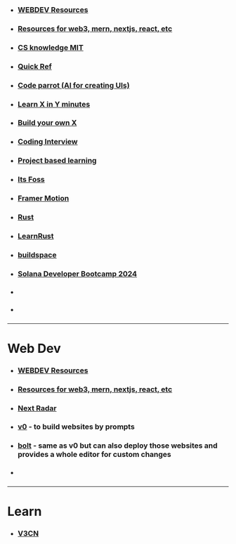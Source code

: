 
- ### [WEBDEV Resources](https://web-dev-resources.com/#/) 
- ### [Resources for web3, mern, nextjs, react, etc](https://linkcollect.io/askwhyharsh/c/647c3dac129194f5ff6deefd) 
- ### [CS knowledge MIT ](https://linkcollect.io/askwhyharsh/c/647c3dac129194f5ff6deefd) 
- ### [Quick Ref](https://quickref.me/) 
- ### [Code parrot (AI for creating UIs)](https://codeparrot.ai/) 
- ### [Learn X in Y minutes](https://learnxinyminutes.com) 
- ### [Build your own X](https://github.com/rohitpaulk/build-your-own-x) 
- ### [Coding Interview](https://github.com/jwasham/coding-interview-university) 
- ### [Project based learning](https://github.com/practical-tutorials/project-based-learning) 
- ### [Its Foss](https://itsfoss.com) 
- ### [Framer Motion](https://egghead.io/lessons/react-install-framer-motion-and-create-a-motion-component) 
- ### [Rust](https://doc.rust-lang.org/book/) 
- ### [LearnRust](https://github.com/ImplFerris/LearnRust.git) 
- ### [buildspace](https://github.com/buildspace/buildspace-projects) 
- ### [Solana Developer Bootcamp 2024](https://github.com/solana-developers/developer-bootcamp-2024) 
- ### 
- ### 


---

# Web Dev

- ### [WEBDEV Resources](https://web-dev-resources.com/#/) 
- ### [Resources for web3, mern, nextjs, react, etc](https://linkcollect.io/askwhyharsh/c/647c3dac129194f5ff6deefd) 
- ### [Next Radar](https://nextradar.vercel.app/docs/latest) 
- ### [v0](https://vo.dev/chat) - to build websites by prompts 
- ### [bolt](https://botl.new) - same as v0 but can also deploy those websites and provides a whole editor for custom changes 
- ###


---

# Learn

- ### [V3CN](https://v3cn.me/) 